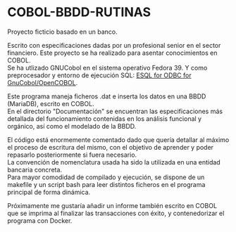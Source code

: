 # COBOL-BBDD-RUTINAS
Proyecto ficticio basado en un banco.  

Escrito con especificaciones dadas por un profesional senior en el sector financiero. Este proyecto se ha realizado para asentar conocimientos en COBOL.  
Se ha utlizado GNUCobol en el sistema operativo Fedora 39. Y como preprocesador y entorno de ejecución SQL: [ESQL for ODBC for GnuCobol/OpenCOBOL](http://www.kiska.net/opencobol/esql/).  

Este programa maneja ficheros .dat e inserta los datos en una BBDD (MariaDB), escrito en COBOL.  
En el directorio "Documentación" se encuentran las especificaciones más detallada del funcionamiento contenidas en los análisis funcional y orgánico, así como el modelado de la BBDD.

El código está enormemente comentado dado que quería detallar al máximo el proceso de escritura del mismo, con el objetivo de aprender y poder repasarlo posteriormente si fuera necesario.  
La convención de nomenclatura usada ha sido la utilizada en una entidad bancaria concreta.  
Para mayor comodidad de compilado y ejecución, se dispone de un makefile y un script bash para leer distintos ficheros en el programa principal de forma dinámica.  

Próximamente me gustaría añadir un informe también escrito en COBOL que se imprima al finalizar las transacciones con éxito, y contenedorizar el programa con Docker.

